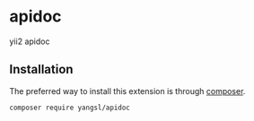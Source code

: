 # apidoc
yii2 apidoc

Installation
------------

The preferred way to install this extension is through [composer](http://getcomposer.org/download/).


```
composer require yangsl/apidoc

```

